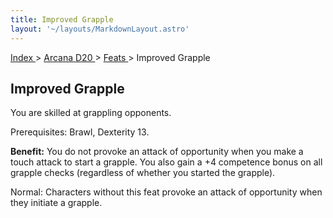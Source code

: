 ```yaml
---
title: Improved Grapple
layout: '~/layouts/MarkdownLayout.astro'
---
```


[ Index ](/) > [ Arcana D20 ](/arcana.d20.srd) > [ Feats ](/arcana.d20.srd/feats) > Improved Grapple

##  Improved Grapple

You are skilled at grappling opponents.

Prerequisites: Brawl, Dexterity 13.

**Benefit:** You do not provoke an attack of opportunity when you make a touch
attack to start a grapple. You also gain a +4 competence bonus on all grapple
checks (regardless of whether you started the grapple).

Normal: Characters without this feat provoke an attack of opportunity when
they initiate a grapple.

